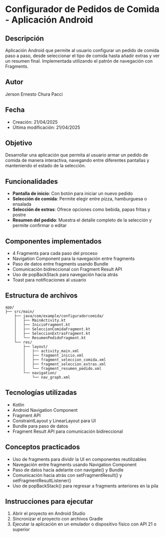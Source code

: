 # Configurador de Pedidos de Comida - Aplicación Android

## Descripción
Aplicación Android que permite al usuario configurar un pedido de comida paso a paso, desde seleccionar el tipo de comida hasta añadir extras y ver un resumen final. Implementada utilizando el patrón de navegación con Fragments.

## Autor
Jerson Ernesto Chura Pacci

## Fecha
- Creación: 21/04/2025
- Última modificación: 21/04/2025

## Objetivo
Desarrollar una aplicación que permita al usuario armar un pedido de comida de manera interactiva, navegando entre diferentes pantallas y manteniendo el estado de la selección.

## Funcionalidades
- **Pantalla de inicio**: Con botón para iniciar un nuevo pedido
- **Selección de comida**: Permite elegir entre pizza, hamburguesa o ensalada
- **Selección de extras**: Ofrece opciones como bebida, papas fritas y postre
- **Resumen del pedido**: Muestra el detalle completo de la selección y permite confirmar o editar

## Componentes implementados
- 4 Fragments para cada paso del proceso
- Navigation Component para la navegación entre fragments
- Paso de datos entre fragments usando Bundle
- Comunicación bidireccional con Fragment Result API
- Uso de popBackStack para navegación hacia atrás
- Toast para notificaciones al usuario

## Estructura de archivos

```
app/
├── src/main/
    ├── java/com/example/configuradorcomida/
    │   ├── MainActivity.kt
    │   ├── InicioFragment.kt
    │   ├── SeleccionComidaFragment.kt
    │   ├── SeleccionExtrasFragment.kt
    │   └── ResumenPedidoFragment.kt
    └── res/
        ├── layout/
        │   ├── activity_main.xml
        │   ├── fragment_inicio.xml
        │   ├── fragment_seleccion_comida.xml
        │   ├── fragment_seleccion_extras.xml
        │   └── fragment_resumen_pedido.xml
        └── navigation/
            └── nav_graph.xml
```

## Tecnologías utilizadas
- Kotlin
- Android Navigation Component
- Fragment API
- ConstraintLayout y LinearLayout para UI
- Bundle para paso de datos
- Fragment Result API para comunicación bidireccional

## Conceptos practicados
- Uso de fragments para dividir la UI en componentes reutilizables
- Navegación entre fragments usando Navigation Component
- Paso de datos hacia adelante con navigate() y Bundle
- Comunicación hacia atrás con setFragmentResult() y setFragmentResultListener()
- Uso de popBackStack() para regresar a fragments anteriores en la pila

## Instrucciones para ejecutar
1. Abrir el proyecto en Android Studio
2. Sincronizar el proyecto con archivos Gradle
3. Ejecutar la aplicación en un emulador o dispositivo físico con API 21 o superior
